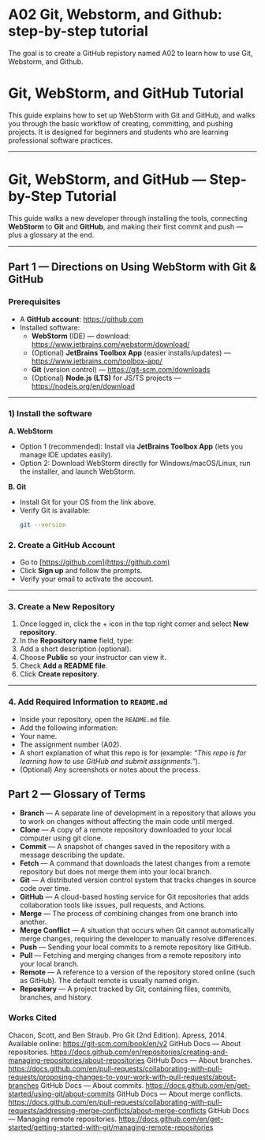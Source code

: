# A02 Git, Webstorm, and Github: step-by-step tutorial
The goal is to create a GitHub repistory named A02 to learn how to use Git, Webstorm, and Github.

# Git, WebStorm, and GitHub Tutorial

This guide explains how to set up WebStorm with Git and GitHub, and walks you through the basic workflow of creating, committing, and pushing projects. It is designed for beginners and students who are learning professional software practices.

---

# Git, WebStorm, and GitHub — Step-by-Step Tutorial

This guide walks a new developer through installing the tools, connecting **WebStorm** to **Git** and **GitHub**, and making their first commit and push — plus a glossary at the end.

---

## Part 1 — Directions on Using WebStorm with Git & GitHub

### Prerequisites
- A **GitHub account**: https://github.com  
- Installed software:
  - **WebStorm** (IDE) — download: https://www.jetbrains.com/webstorm/download/  
  - (Optional) **JetBrains Toolbox App** (easier installs/updates) — https://www.jetbrains.com/toolbox-app/  
  - **Git** (version control) — https://git-scm.com/downloads  
  - (Optional) **Node.js (LTS)** for JS/TS projects — https://nodejs.org/en/download  

---

### 1) Install the software

**A. WebStorm**
- Option 1 (recommended): Install via **JetBrains Toolbox App** (lets you manage IDE updates easily).  
- Option 2: Download WebStorm directly for Windows/macOS/Linux, run the installer, and launch WebStorm.

**B. Git**
- Install Git for your OS from the link above.  
- Verify Git is available:
  ```bash
  git --version
  ```
### 2. Create a GitHub Account
- Go to [https://github.com](https://github.com)  
- Click **Sign up** and follow the prompts.  
- Verify your email to activate the account.  

---

### 3. Create a New Repository
1. Once logged in, click the + icon in the top right corner and select **New repository**.  
2. In the **Repository name** field, type:
3. Add a short description (optional).  
4. Choose **Public** so your instructor can view it.  
5. Check **Add a README file**.  
6. Click **Create repository**.  

---

### 4. Add Required Information to `README.md`
- Inside your repository, open the `README.md` file.  
- Add the following information:
- Your name.  
- The assignment number (A02).  
- A short explanation of what this repo is for (example: *“This repo is for learning how to use GitHub and submit assignments.”*).  
- (Optional) Any screenshots or notes about the process.

## Part 2 — Glossary of Terms
- **Branch** — A separate line of development in a repository that allows you to work on changes without affecting the main code until merged.
- **Clone** — A copy of a remote repository downloaded to your local computer using git clone.
- **Commit** — A snapshot of changes saved in the repository with a message describing the update.
- **Fetch** — A command that downloads the latest changes from a remote repository but does not merge them into your local branch.
- **Git** — A distributed version control system that tracks changes in source code over time.
- **GitHub** — A cloud-based hosting service for Git repositories that adds collaboration tools like issues, pull requests, and Actions.
- **Merge** — The process of combining changes from one branch into another.
- **Merge Conflict** — A situation that occurs when Git cannot automatically merge changes, requiring the developer to manually resolve differences.
- **Push** — Sending your local commits to a remote repository like GitHub.
- **Pull** — Fetching and merging changes from a remote repository into your local branch.
- **Remote** — A reference to a version of the repository stored online (such as GitHub). The default remote is usually named origin.
- **Repository** — A project tracked by Git, containing files, commits, branches, and history.

### Works Cited
Chacon, Scott, and Ben Straub. Pro Git (2nd Edition). Apress, 2014. Available online: https://git-scm.com/book/en/v2
GitHub Docs — About repositories. https://docs.github.com/en/repositories/creating-and-managing-repositories/about-repositories
GitHub Docs — About branches. https://docs.github.com/en/pull-requests/collaborating-with-pull-requests/proposing-changes-to-your-work-with-pull-requests/about-branches
GitHub Docs — About commits. https://docs.github.com/en/get-started/using-git/about-commits
GitHub Docs — About merge conflicts. https://docs.github.com/en/pull-requests/collaborating-with-pull-requests/addressing-merge-conflicts/about-merge-conflicts
GitHub Docs — Managing remote repositories. https://docs.github.com/en/get-started/getting-started-with-git/managing-remote-repositories

